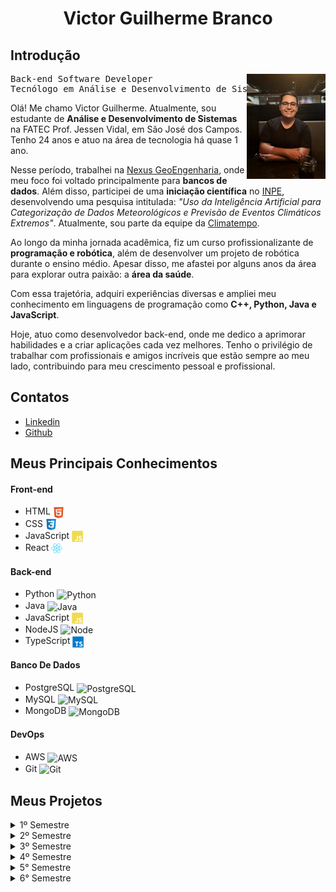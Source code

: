 <div align="center">
  <h1>Victor Guilherme Branco</h1>
</div>

## Introdução

<img align="right" src='/assets/Foto Pessoal.jpg' width="25%" />
<p align="left" width="65%">
<pre>
Back-end Software Developer  
Tecnólogo em Análise e Desenvolvimento de Sistemas
</pre>
</p>

Olá! Me chamo Victor Guilherme. Atualmente, sou estudante de **Análise e Desenvolvimento de Sistemas** na FATEC Prof. Jessen Vidal, em São José dos Campos. Tenho 24 anos e atuo na área de tecnologia há quase 1 ano.

Nesse período, trabalhei na [Nexus GeoEngenharia](https://www.nexusbr.com/pt_br/), onde meu foco foi voltado principalmente para **bancos de dados**. Além disso, participei de uma **iniciação científica** no [INPE](https://www.gov.br/inpe/pt-br), desenvolvendo uma pesquisa intitulada: *"Uso da Inteligência Artificial para Categorização de Dados Meteorológicos e Previsão de Eventos Climáticos Extremos"*. Atualmente, sou parte da equipe da [Climatempo](https://www.climatempo.com.br/).

Ao longo da minha jornada acadêmica, fiz um curso profissionalizante de **programação e robótica**, além de desenvolver um projeto de robótica durante o ensino médio. Apesar disso, me afastei por alguns anos da área para explorar outra paixão: a **área da saúde**.

Com essa trajetória, adquiri experiências diversas e ampliei meu conhecimento em linguagens de programação como **C++, Python, Java e JavaScript**.  

Hoje, atuo como desenvolvedor back-end, onde me dedico a aprimorar habilidades e a criar aplicações cada vez melhores. Tenho o privilégio de trabalhar com profissionais e amigos incríveis que estão sempre ao meu lado, contribuindo para meu crescimento pessoal e profissional.


## Contatos
- [Linkedin](https://www.linkedin.com/in/victor-guilherme-branco-portela-323386190/)
- [Github](https://github.com/VictorGuui)

## Meus Principais Conhecimentos
#### Front-end
- HTML <img align="center" alt="HTML" height="18" width="18" src="https://raw.githubusercontent.com/devicons/devicon/master/icons/html5/html5-original.svg">
- CSS <img align="center" alt="CSS" height="18" width="18" src="https://raw.githubusercontent.com/devicons/devicon/master/icons/css3/css3-original.svg">
- JavaScript <img align="center" alt="JS" height="18" width="18" src="https://raw.githubusercontent.com/devicons/devicon/master/icons/javascript/javascript-plain.svg">
- React <img align="center" alt="React" height="18" width="18" src="https://raw.githubusercontent.com/devicons/devicon/master/icons/react/react-original.svg">

#### Back-end
- Python <img align="center" alt="Python" height="18" width="18" src="https://cdn.jsdelivr.net/gh/devicons/devicon@latest/icons/python/python-original.svg" />
- Java <img align="center" alt="Java" height="18" width="18" src="https://cdn.jsdelivr.net/gh/devicons/devicon@latest/icons/java/java-original.svg" />
- JavaScript <img align="center" alt="JS" height="18" width="18" src="https://raw.githubusercontent.com/devicons/devicon/master/icons/javascript/javascript-plain.svg">
- NodeJS <img align="center" alt="Node" height="18" width="18" src="https://cdn.jsdelivr.net/gh/devicons/devicon@latest/icons/nodejs/nodejs-plain-wordmark.svg" />
- TypeScript <img align="center" alt="Ts" height="18" width="18" src="https://raw.githubusercontent.com/devicons/devicon/master/icons/typescript/typescript-plain.svg">
  
#### Banco De Dados
- PostgreSQL <img align="center" alt="PostgreSQL" height="18" width="18" src="https://cdn.jsdelivr.net/gh/devicons/devicon@latest/icons/postgresql/postgresql-original.svg" />
- MySQL <img align="center" alt="MySQL" height="18" width="18" src="https://cdn.jsdelivr.net/gh/devicons/devicon@latest/icons/mysql/mysql-original.svg" />
- MongoDB <img align="center" alt="MongoDB" height="18" width="18" src="https://cdn.jsdelivr.net/gh/devicons/devicon@latest/icons/mongodb/mongodb-original.svg" />

#### DevOps
- AWS <img align="center" alt="AWS" height="18" width="18" src="https://cdn.jsdelivr.net/gh/devicons/devicon@latest/icons/amazonwebservices/amazonwebservices-plain-wordmark.svg" />
- Git <img align="center" alt="Git" height="18" width="18" src="https://cdn.jsdelivr.net/gh/devicons/devicon@latest/icons/git/git-original.svg" />

## Meus Projetos
<details>
<summary>1º Semestre</summary>
</br>

**Data:** *2° Semestre de  2022*</br></br>
**Empresa:** *FATEC São José dos Campos - SP*</br>
- **Área de Atuação:** Educação superior tecnológica.</br></br>

**Professores responsáveis:** *Jean Carlos e Egydio* </br></br>
**Desafio:** Um ambiente academico onde contem inumeros laboratórios precisa de uma forma de saber quais computadores estão com a execução debilitada, saber quais os problemas, e o tecnico precisa informar quais computadores estão em manutenção, quais ja estão restaurados, tudo isso de uma forma visual e fluida Desafio: Realizar a identificação de falhas nos equipamentos dos laboratórios de informática da FATEC-SJC, visando a abertura de solicitações internas para que as devidas correções sejam aplicadas de forma ágil e eficaz.</br>

**Solução:** Para resolver o problema sugerido, criamos uma solução que facilita a abertura de chamados para o tecnico, e tambem possibilita a vizualização rapida do tecnico para saber quais maquinas estão em cada sala, e tambem seu estado, podendo ser personalizado.</br></br>

**GitHub:** [mirageGroup](https://github.com/MirageGroup/API_MirageGroup)</br></br>

<div align="center">

<img src="./assets/mvp-sprint4.gif" alt="aplicação rodando" width="600" height="450">
</div>

### Tecnologias Utilizadas

- **HTML5 & CSS**: Utilizados para criar uma interface web intuitiva e responsiva, que facilita a navegação e uso da aplicação pelos técnicos.
- **JavaScript**: Responsável por tornar a aplicação interativa, oferecendo funcionalidades dinâmicas como o drag and drop para reorganizar os computadores.
- **Flask**: Utilizado no backend para gerenciamento das requisições, integração com o banco de dados e execução das funcionalidades principais da aplicação.
- **MySQL**: Banco de dados utilizado para armazenar todas as informações sobre os chamados técnicos, o estado das máquinas e o histórico de manutenção.
- **AWS**: Plataforma na nuvem que hospeda a aplicação, garantindo sua escalabilidade e segurança.

---

### Contribuições Pessoais

Minhas principais contribuições no projeto foram:

- Implementação das **Especificações dos laboratórios**, criando uma integração que demonstrava ao usuário qual a configuração o laboratório possuia e na tela do admin a possibilidade de alterar os componentes caso necessário assim realizando o controle junto ao **MySQL**.
- Desenvolvimento da funcionalidade de **Admin**, que permitia criar e gerenciar a hierarquia entre usuarios. Trabalhei diretamente na interação entre o frontend e o backend, garantindo que os chamados fossem armazenados corretamente no **MySQL** e acesso correto a cada usuário.

---

### Hard Skills

- **HTML5**: Desenvolvimento de interfaces web de forma estruturada. Proeficiência: (7/10).
- **CSS**: Estilização básica de elementos com foco em responsividade e usabilidade. Proeficiência: (6/10).
- **Python**: Criação de interatividade entre o Back-end e o banco de dados. Proeficiência: (09/10).
- **Flask**: Implementação de rotas e APIs para comunicação entre o frontend e o backend. Proeficiência: (9/10).
- **MySQL**: Gerenciamento de banco de dados relacional com consultas e manipulação de dados. Proeficiência: (10/10).
- **AWS**: Implementação de soluções escaláveis na nuvem. Proeficiência: (08/10).

---

### Soft Skills

- **Comunicação**: Durante o projeto, conduzi diversas reuniões com a equipe para alinhar as expectativas e garantir que os objetivos fossem cumpridos.
- **Trabalho em equipe**: Atuei colaborativamente com outros desenvolvedores e técnicos, garantindo que todos os componentes do projeto fossem integrados de forma eficiente.
- **Gestão de tempo**: Apliquei técnicas de priorização para garantir que as funcionalidades críticas fossem entregues dentro dos prazos estabelecidos pelo cronograma Scrum.

</details>

<details>
<summary>2º Semestre</summary>
</br>

**Data:** *Fevereiro/2023*</br></br>
**Empresa:** *FATEC São José dos Campos - SP*</br>
- **Área de Atuação:** Educação superior tecnológica.</br></br>

**Professores responsáveis:** *Juliano Bertoti e Cláudio* </br></br>
**Desafio:**  O professor enfrentava um problema no gerenciamento de turmas e alunos nas atividades escolares. O portal disponibilizado era limitado e instável, tornando desafiador para o professor acompanhar o desempenho dos alunos de forma eficiente, afetando a organização e o acompanhamento do ensino. O desafio proposto envolvia a necessidade de disponibilizar ao professor um aplicativo desktop em Java, que permitisse o gerenciamento eficiente das turmas e alunos de uma escola.</br>

**Solução:**   Como solução para o problema, foi acordado com o cliente que minha equipe desenvolveria o WeClass, um aplicativo de uso exclusivo do docente, no qual ele poderia criar tarefas, controlar as entregas e monitorar o desempenho da turma e dos alunos.</br></br>

**GitHub:** [mirageGroup](https://github.com/MirageGroup/API_MirageGroup_2sem)</br></br>
  
![SegundaAPI](https://github.com/MirageGroup/API_MirageGroup_2sem/assets/56747051/0679c30b-f9d5-464e-81de-0c84bfbf7ad9)

### Tecnologias Utilizadas

- ** Java**: Linguagem de programação base do projeto, utilizada para desenvolver toda a lógica de funcionamento do sistema.
- **Java Swing**: Responsável por criar as interfaces gráficas e torná-la viável para uso interativo.
- **MySQL**: Banco de dados utilizado para armazenar todas as informações sobre os alunos e burocracias escolares.

---

### Contribuições Pessoais

Minhas principais contribuições no projeto foram:

- Foi a API que mais contribuí para concretização do desafio proposto pelo cliente, fui responsável por boa parte das tasks onde era necessário fazer as abas de Alunos, Atividades e cadastro de notas, realizei tanto o back-end quanto front-end
- Tive o papel de coordenar as pessoas como Scrum Master e realizei boa parte do desenvolvimento das funcionalidades
---

### Hard Skills

- **Java**: Desenvolvimento da lógica orientada a objetos. Proeficiência: (10/10).
- **Java Swing**: Estilização e criação de componentes para interface. Proeficiência: (9/10).
- **MySql**: Criação de um banco de dados relacional. Proeficiência: (10/10).

---

### Soft Skills

- **Comunicação**: Durante o projeto, conduzi todas as reuniões com a equipe para alinhar as expectativas e garantir que os objetivos fossem cumpridos.
- **Resiliência**: Enfrentei desafios para me adaptar ao ritmo de trabalho do grupo e superar dificuldades técnicas, mantendo a motivação e o foco.
- **Trabalho em equipe**: Atuei com outros desenvolvedores e técnicos, garantindo que todos os componentes do projeto fossem integrados de forma eficiente.
- **Gestão de tempo**: Apliquei técnicas de priorização para garantir que as funcionalidades críticas fossem entregues dentro dos prazos estabelecidos pelo cronograma Scrum.
- **Proatividade**: Tomei frente ao desenvolvimento e busquei me especializar naquilo para ajudar meu time.

</details>

<details>
<summary>3º Semestre</summary>
</br>

**Data:** *Agosto/2023*</br></br>
**Empresa:** *Ionic-Health*</br>
- **Área de Atuação:** Tecnologia para saúde, viabiliza a assistência médica por meio de tecnologias de automação e integração, fornecendo soluções de tecnologias remotas e de relatórios para a área da saúde.

**Professores responsáveis:** *Fernando Massanori e Cláudio*</br></br>
**Desafio:** A Ionic Health apresentava dificuldades para rastrear e gerenciar suas atividades de forma eficiente, portanto, precisava de uma plataforma que organizasse e documentasse os processos regulatórios da empresa. O desafio proposto envolvia a necessidade de disponibilizar uma plataforma web unificada que permitisse à empresa gerenciar, monitorar e documentar cada etapa de seus processos regulatórios.</br>

**Solução:** Como solução, a equipe desenvolveu uma interface de usuário intuitiva e amigável, oferecendo fácil navegação pela plataforma e permitindo aos usuários gerenciar todos os seus processos regulatórios, monitorá-los em tempo real, documentar todas as etapas desses processos, acompanhar os prazos e gerar relatórios detalhados.</br></br>

**GitHub:** [mirageGroup](https://github.com/MirageGroup/API_MirageGroup_3sem)</br></br>
  
[<img src="https://img.youtube.com/vi/lc2X6gtJVtY/maxresdefault.jpg" width="600" height="400" />](https://youtu.be/lc2X6gtJVtY)

### Tecnologias Utilizadas

- **Typescript**: Linguagem utilizada para desenvolver a aplicação.
- **NodeJs**: Responsável por criar o servidor e como ambiente de execução.
- **MySQL**: Banco de dados utilizado para armazenar todas as informações sobre as evidências, usuários e processos.
- **React**: Biblioteca de javascript para estilizar e componentizar a interface.
---

### Contribuições Pessoais

Minhas principais contribuições no projeto foram:

- Nessa API eu não consegui colaborar da forma como eu deveria pois foi um momento eu que eu estava realizando dois estagios ao mesmo tempo portanto não pude contribuir muito com funcionalidades.
- Colaborei com o desenvolvimento do projeto mais como um overview e auxiliando os demais quando necessário.
- Rota de inserção de usuários.
- Ajudei na organização do time e na aplicação do Scrum 

---

### Hard Skills

- **NodeJs**: Framework para backend. Proeficiência: (07/10).
- **Typescript**: Linguagem de desenvolvimento. Proeficiência: (08/10).
- **MySql**: Criação de um banco de dados relacional. Proeficiência: (08/10).
- **React**: Biblioteca de javascript. Proeficiência: (6/10).

---

### Soft Skills

- **Comunicação**: Durante o projeto, conduzi reuniões com a equipe, opinando sempre sobre o desenvolvimento do projeto com minhas experiencias adquiridas nos estágios que eu realizava na mesma época.
- **Gestão de tempo**: Apliquei técnicas de priorização de tempo para tentar conciliar minha rotina e auxiliei os demais em suas tarefas.
- **Resolução de problemas**: Com minha base de conhecimento não enfrentei dificuldade nas realizações das tarefas e a documentação foi muito útil

</details>

<details>
<summary>4º Semestre</summary>
</br>

**Data:** *Feveiro/2024*</br></br>
**Empresa:** *SIATT*</br>
- **Área de Atuação:** Integração de sistemas de alto teor tecnológico, fornecendo soluções para demandas dos setores de defesa e aeroespacial.

**Professores responsáveis:** *Fabiano Sabha e Juliana*</br></br>
**Desafio:** A empresa precisava lidar com equipes cada vez maiores no contexto pós-pandemia e apresentava dificuldades para coordenar o agendamento de reuniões. A falta de uma plataforma unificada para o gerenciamento das reuniões resultava em desorganização e tempo excessivo gasto em processos manuais. O desafio proposto foi desenvolver um portal que solucionasse os problemas de coordenação e agendamento de reuniões levando em consideração diferentes times, formatos (presencial, online, hibrido) e disponibilidades.</br>

**Solução:** A proposta de solução foi o desenvolvimento de um portal web intuitivo e funcional, capaz de agendar reuniões de diferentes categorias e em diferentes níveis de permissão, automatizando o processo e reduzindo o tempo gasto na atividade. Além disso, o portal oferece um formulário pré-preenchido para as atas, permitindo que os participantes registrem facilmente os pontos discutidos e as decisões tomadas durante o encontro.</br></br>

**GitHub:** [mirageGroup](https://github.com/MirageGroup/API_MirageGroup_4sem)</br></br>
  
### Tecnologias Utilizadas

- **Typescript**: Linguagem utilizada para desenvolver a aplicação.
- **NodeJs**: Responsável por criar o servidor e como ambiente de execução.
- **MySQL**: Banco de dados utilizado para armazenar todas as informações sobre os usuários e histórico de reuniões.
- **React**: Biblioteca de javascript para estilizar e componentizar a interface.
---

### Contribuições Pessoais

Minhas principais contribuições no projeto foram:

- Realizar algumas validações para o usuários, reuniões e salas de reuniões como na exclusão de dados e instâncias realizadas pelo usuário.
- Criação da funcionalidade de login tanto no backend quanto no frontend
- Ajudei na organização do time e na aplicação do Scrum 

---

### Hard Skills

- **NodeJs**: Framework para backend. Proeficiência: (9/10).
- **Typescript**: Linguagem de desenvolvimento. Proeficiência: (9/10).
- **MySql**: Criação de um banco de dados relacional. Proeficiência: (10/10).
- **React**: Biblioteca de javascript. Proeficiência: (6/10).

---

### Soft Skills

- **Comunicação**: Durante o projeto o auxiliei diversas vezes no time o papel de Scrum master e auxiliando o time para a entrega e conduzindo reuniões.
- **Colaboração e integração**: Ao nos juntarmos ao novo time, precisei me adaptar ao ritmo e aos processos deles para garantir que a união fosse produtiva.
- **Gestão de tempo**: Colaborei na delegação das tasks para otimizar o desenvolvimento e equilibrio entre o estágio na Climatempo e a faculdade.
- **Resolução de problemas** – Tive um papel especifico para tomadas de decisões na equipe, execução e solução de alguns desafios.
- **Adaptabilidade**: Durante o projeto, tive que aprender a lidar com resiliência pois eu precisava lidar com coisas novas para mim tanto do lado da faculdade quanto do serviço e a Gestão do Estresse pois foi necessario algumas mudanças bruscas no desenvolviemento.

</details>

<details>
  <summary>5° Semestre</summary>
  </br>

  **Data:** *Agosto/2024*</br></br>
  **Empresa Parceira:** Kersys. <br>
   - **Área de Atuação:** Desenvolvimento de softwares de gestão para as áreas florestais e do agronegócio.</br></br>
  
  **Professores Reponsáveis:** *Jean Costa e Gerson da Penha* <br><br>
  **Desafio:** O problema apresentado pelo cliente envolvia a dificuldade dos produtores rurais para monitorar as condições climáticas de suas áreas de cultivo e acompanhar as mudanças climáticas que afetavam diretamente a produtividade agrícola. O desafio consistia em desenvolver uma solução para monitoramento climático em áreas de cultivo, onde o cliente precisava visualizar informações sobre a variação de clima em tempo real, com notificações para condições extremas que poderiam afetar a lavoura.

**Solução:** A proposta de solução foi o desenvolvimento de um aplicativo mobile que permite aos usuários cadastrar seus pontos e acompanhar via gráficos a variação da pluviometria e da temperatura, emitindo notificações e alertas em caso de situações críticas.

  
  **GitHub:** [GitHub do Projeto](https://github.com/MirageGroup/API_MirageGroup_5_Semestre) 

  ### Projeto do quinto semestre: ClimaMonitor <br>
   - Para ver o video da aplicação baixe [aqui](https://github.com/VictorGuui/TG1-VictorBranco/raw/refs/heads/main/assets/api5_2.mp4)
  
### Tecnologias utilizadas:

  * Typescript: Desenvolvimento tanto do frontend quanto do backend.
  * React Native: Desenvolvimento do aplicativo mobile
  * NodeJS: Backend responsável pela lógica de negócio e integração com outros serviços.
  * Firebase: Armazenamento dos dados dos locais e cultivos.
  * Leaflet: Exibição de mapa interativo para seleção e visualização de locais.
  * MySQL: Armazenamento dos dados dos usuários.
  
### Contribuições Pessoais:

  Fui responsável pelo desenvolvimento completo do back-end, incluindo a implementação de um CRUD para gerenciamento de usuários e plantações. Aprimorei minhas habilidades ao integrar o Firebase, garantindo uma conexão eficiente mesmo em condições de baixo acesso à rede. Além disso, apliquei a arquitetura hexagonal para organizar as pastas, promovendo um design mais escalável e modular.
  
### Hard Skills:
  
**React Native:** Experiência inicial com desenvolvimento mobile e criação de alguns componentes básicos. Proeficiência: (06/10).
**Typescript:** Organização de código no frontend e backend. Proeficiência: (09/10).
**NodeJS:** Lógica backend e manipulação de rotas para a comunicação com o frontend. Proeficiência: (09/10).
**MySQL:** Manipulação de dados de usuários por meio de operações CRUD. Proeficiência: (10/10).
**Firebase:** Manipulação de dados das plantações por meio de operações CRUD e acesso a um banco de dados NOSQL. Proeficiência: (08/10).
  
  
### Soft Skills:

  * Aprendizado rápido: Precisei me adaptar para aplicar os conceitos novos de React Native de forma rápida para desenvolver alguns componentes do aplicativo.
  * Gestão de tempo: Como estava lidando com algumas tecnologias novas e lidando com a pressão do serviço precisei me adaptar muito bem para conciliar tudo e precisei organizar meu tempo de forma eficiente para cumprir os prazos.
  * Resiliência: Enfrentei algumas dificuldades técnicas relacionadas a conexão do banco de dados Firebase e precisei persistir na busca por soluções.
  * Proatividade: Tomei a iniciativa de sugerir melhorias nos critérios para aplicação no geral, assim como tomei a frente e resolvi os maiores impedimentos que teriamos que seria a conexão a um novo banco de dados onde não teriamos o conhecimento na faculdade.
  
  
</details>

<details>
<summary>6° Semestre</summary>
<h3>Projeto do sexto semestre: DOM ROCK</h3>
Repositório: https://github.com/MirageGroup/API_MirageGroup_6_Semestre
<br></br>
<strong>Cliente:</strong> DOM Rock
<br></br>
<strong>Área de atuação:</strong> Dom Rock é uma empresa brasileira de tecnologia com sede em São José dos Campos, São Paulo, que se destaca por sua plataforma de inteligência operacional. Utilizando inteligência artificial (IA), automação e processamento de dados, a companhia oferece soluções para otimizar processos e a tomada de decisões em grandes empresas.
<br></br>
<strong>Professores responsáveis:</strong> M2: Eduardo Sakaue P2: Jose Walmir Gonçalves Duque
<hr>
<h3> Desafio proposto: </h3> 
<p>- O desafio consiste em criar uma aplicação web de avaliação de respostas de LLM. A aplicaçãodeve permitir enviar um prompt para 2 (dois) LLMs via API simultaneamente. A seguir, a aplicação deve apresentar as 2 (duas) respostas obtidas. Para cada resposta, a aplicação apresenta os itens de avaliação das respostas e, ao final, a aplicação apresenta uma escala de comparação das duas respostas para que o usuário possa definir qual das duas respostas foi a melhor e justificar. Todas essas informações devem ser gravadas em um banco de dados que servirá para futuros retreinodos LLMs.</p>

<h3>Solução apresentada:</h3>
<p>- Como solução, desenvolvemos uma plataforma web que permite que o usuário possa escrever um prompt para as LLMs integradas e apartir do raciocínio de ambas, são retornados 2 respostas, onde o usuário poderá escolher a melhor resposta e a partir de um sistema de RLHF, melhorar o raciocinio das IAs.
</p>

 **Tecnologias utilizadas:**
  
  * Python: Linguagem principal utilizada no backend, conhecida pela simplicidade e poder em aplicações de inteligência artificial.
  * Modelos de LLMs (DeepSeek e Qwen): Modelos de linguagem de última geração utilizados para gerar e comparar respostas baseadas em IA.
  * MongoDB: Banco de dados NoSQL utilizado para armazenar informações estruturadas e semiestruturadas do sistema.
  * ChromaDB: Banco vetorial utilizado para armazenar e buscar embeddings de forma eficiente, essencial para aplicações com IA generativa.
  * Vue: Framework JavaScript progressivo utilizado para construir a interface interativa da aplicação.
  * LangChain: Framework utilizado para orquestrar e integrar modelos de linguagem com outras fontes de dados e ferramentas externas.

<hr>
<h3>Minhas contribuições:</h3>
<p>
- Atuei como desenvolvedor backend no projeto, contribuindo diretamente na estruturação inicial da API, utilizando o framework Spring Boot para garantir uma base sólida e escalável para o sistema.<br><br>
- Participei da modelagem de entidades, definição de rotas REST e organização da estrutura de pacotes, seguindo boas práticas de desenvolvimento orientado a objetos.<br><br>
- Auxiliei na integração com o banco de dados MongoDB, configurando repositórios e realizando testes com as operações básicas de CRUD.<br><br>
- Trabalhei em conjunto com o time para garantir que os dados das interações com os modelos de linguagem fossem devidamente persistidos e acessíveis para análises futuras.<br><br>
- Colaborei também na documentação parcial da API, facilitando o entendimento e manutenção do código por outros membros da equipe.
</p>
<hr>

<h3>Hard Skills:</h3>
<ul>
  <li>Python: Linguagem principal utilizada no backend, conhecida pela simplicidade e poder em aplicações de inteligência artificial.</li>
  <p>Nível de proficiência: Uso com ajuda</p>
  <li>Vue: Framework JavaScript progressivo utilizado para construir a interface interativa da aplicação.</li>
  <p>Nível de proficiência: Uso com independência.</p>
  <li>MongoDB: Banco de dados NoSQL utilizado para armazenar informações estruturadas e semiestruturadas do sistema.</li>
  <p>Nível de proficiência: Uso com ajuda.</p>
  <li>LangChain: Framework utilizado para orquestrar e integrar modelos de linguagem com outras fontes de dados e ferramentas externas.</li>
  <p>Nível de proficiência: Uso com ajuda.</p>
</ul>
<h3>Soft Skills:</h3>
<ul>
  <li>Comunicação Assetiva: Um exemplo claro deste ponto foi a definição do DOR e DOD e sua devida validação com o cliente.</li>
  <li>Negociação: Durante a segunda Sprint, não conseguimos entregar um item combinado com o cliente que foi o RLHF devido ao nível de complexidade não esperada, a partir disso, tive que reorganizar o planejamento e negociar com o cliente um novo prazo.</li>
</ul>
</details>
